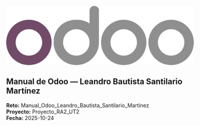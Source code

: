 ![Logo_de_Odoo](../assets/img/01-portada/odoo_logo.png)

**Manual de Odoo — Leandro Bautista Santilario Martínez**
--
**Reto:** Manual_Odoo_Leandro_Bautista_Santilario_Martínez  
**Proyecto:** Proyecto_RA2_UT2  
**Fecha:** 2025-10-24
